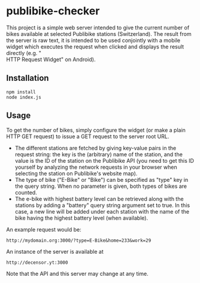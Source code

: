 # publibike-checker
This project is a simple web server intended to give the current number of bikes available at selected Publibike stations (Switzerland). The result from the server is raw text, it is intended to be used conjointly with a mobile widget which executes the request when clicked and displays the result directly (e.g. "  
HTTP Request Widget" on Android).

## Installation

```
npm install
node index.js
```
## Usage

To get the number of bikes, simply configure the widget (or make a plain HTTP GET request) to issue a GET request to the server root URL.
- The different stations are fetched by giving key-value pairs in the request string: the key is the (arbitrary) name of the station, and the value is the ID of the station on the Publibike API (you need to get this ID yourself by analyzing the network requests in your browser when selecting the station on Publibike's website map).
- The type of bike ("E-Bike" or "Bike") can be specified as "type" key in the query string. When no parameter is given, both types of bikes are counted.
- The e-bike with highest battery level can be retrieved along with the stations by adding a "battery" query string argument set to true. In this case, a new line will be added under each station with the name of the bike having the highest battery level (when available).

An example request would be: 
```
http://mydomain.org:3000/?type=E-Bike&home=233&work=29
```
An instance of the server is available at 
```
http://decensor.yt:3000
```
Note that the API and this server may change at any time.
